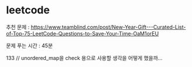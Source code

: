 # leetcode


추천 문제 : https://www.teamblind.com/post/New-Year-Gift---Curated-List-of-Top-75-LeetCode-Questions-to-Save-Your-Time-OaM1orEU

문제 푸는 시간 : 45분

<Graph>
133 // unordered_map을 check 용으로 사용할 생각을 어떻게 했을까...
